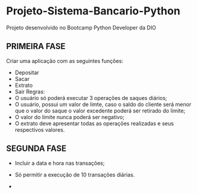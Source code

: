 # Projeto-Sistema-Bancario-Python
Projeto desenvolvido no Bootcamp Python Developer da DIO

## PRIMEIRA FASE
Criar uma aplicação com as seguintes funções:
  - Depositar
  - Sacar
  - Extrato
  - Sair
Regras:
- O usuário só poderá executar 3 operações de saques diários;
- O usuário, possui um valor de limte, caso o saldo do cliente será menor que o valor do saque o valor excedente poderá ser retirado do limite;
- O valor do limite nunca poderá ser negativo;
- O extrato deve apresentar todas as operações realizadas e seus respectivos valores.

## SEGUNDA FASE
- Incluir a data e hora nas transações;
- Só permitir a execução de 10 transações diárias.

- 
